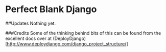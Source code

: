 Perfect Blank Django
============

##Updates
Nothing yet. 

###Credits
Some of the thinking behind bits of this can be found from the excellent docs over at (DeployDjango)[http://www.deploydjango.com/django_project_structure/]